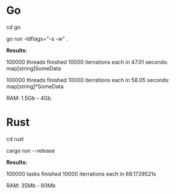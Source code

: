 # Go

cd go

go run -ldflags="-s -w" .

**Results:**

100000 threads finished 10000 iterrations each in 47.01 seconds: map[string]SomeData

100000 threads finished 10000 iterrations each in 58.05 seconds: map[string]*SomeData

RAM: 1.5Gb - 4Gb

# Rust

cd rust

cargo run --release

**Results:**

100000 tasks finished 10000 iterrations each in 68.1729521s

RAM: 35Mb - 60Mb
